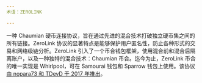 ```yaml
---
术语：ZEROLINK

---
```

一种 Chaumian 硬币连接协议，旨在通过先进的混合技术打破独立硬币集之间的所有链接。ZeroLink 协议的显著特点是能够保护用户匿名性，防止各种形式的交易和网络级链分析。ZeroLink 引入了一个币合钱包框架，使用混合前和混合后隔离账户，以及一种独特的混合技术：Chaumian 币合。迄今为止，ZeroLink 币合的唯一实现是 Whirlpool，可在 Samourai 钱包和 Sparrow 钱包上使用。该协议[由 nopara73 和 TDevD 于 2017 年推出](https://github.com/nopara73/ZeroLink/blob/master/README.md)。